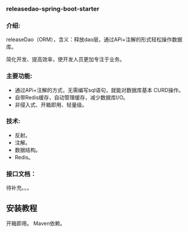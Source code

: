 ### releasedao-spring-boot-starter

### 介绍:

releaseDao（ORM），含义：释放dao层，通过APi+注解的形式轻松操作数据库。

简化开发、提高效率，使开发人员更加专注于业务。

### 主要功能:

-  通过APi+注解的方式，无需编写sql语句，就能对数据库基本 CURD操作。
-  自带Redis缓存，自动管理缓存，减少数据库I/O。
-  非侵入式、开箱即用、轻量级。

### 技术:

- 反射。
- 注解。
- 数据结构。
- Redis。

### 接口文档：

待补充。。。

## 安装教程

开箱即用。
Maven依赖。